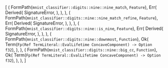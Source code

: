 [
    (
        FormPath(`mnist_classifier::digits::nine::nine_match`, `Feature`),
        Err(
            Derived(
                SignatureError,
            ),
        ),
    ),
    (
        FormPath(`mnist_classifier::digits::nine::nine_match_refine`, `Feature`),
        Err(
            Derived(
                SignatureError,
            ),
        ),
    ),
    (
        FormPath(`mnist_classifier::digits::nine::is_nine`, `Feature`),
        Err(
            Derived(
                SignatureError,
            ),
        ),
    ),
    (
        FormPath(`mnist_classifier::digits::nine::downmost`, `Function`),
        Ok(
            Term(`Fp(Ref TermLiteral::EvalLifetime ConcaveComponent) -> Option f32`),
        ),
    ),
    (
        FormPath(`mnist_classifier::digits::nine::big_cc`, `Function`),
        Ok(
            Term(`Fp(Ref TermLiteral::EvalLifetime ConcaveComponent) -> Option f32`),
        ),
    ),
]